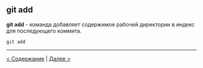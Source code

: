 ## git add

**git add** - команда добавляет содержимое рабочей директории в индекс для последующего коммита.

```
git add
```
---
[< Содержание](./readme.md) | [Далее >](./commit.md)